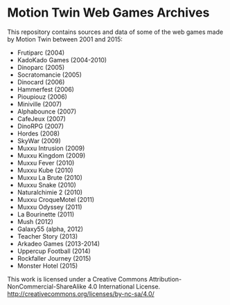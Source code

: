 # Motion Twin Web Games Archives

This repository contains sources and data of some of the web games made by Motion Twin between 2001 and 2015:
- Frutiparc (2004)
- KadoKado Games (2004-2010)
- Dinoparc (2005)
- Socratomancie (2005)
- Dinocard (2006)
- Hammerfest (2006)
- Pioupiouz (2006)
- Miniville (2007)
- Alphabounce (2007)
- CafeJeux (2007)
- DinoRPG (2007)
- Hordes (2008)
- SkyWar (2009)
- Muxxu Intrusion (2009)
- Muxxu Kingdom (2009)
- Muxxu Fever (2010)
- Muxxu Kube (2010)
- Muxxu La Brute (2010)
- Muxxu Snake (2010)
- Naturalchimie 2 (2010)
- Muxxu CroqueMotel (2011)
- Muxxu Odyssey (2011)
- La Bourinette (2011)
- Mush (2012)
- Galaxy55 (alpha, 2012)
- Teacher Story (2013)
- Arkadeo Games (2013-2014)
- Uppercup Football (2014)
- Rockfaller Journey (2015)
- Monster Hotel (2015)

This work is licensed under a Creative Commons Attribution-NonCommercial-ShareAlike 4.0 International License.
http://creativecommons.org/licenses/by-nc-sa/4.0/